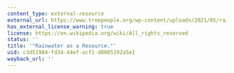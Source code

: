 ```yaml
---
content_type: external-resource
external_url: https://www.treepeople.org/wp-content/uploads/2021/05/rainwater-as-a-resource.pdf
has_external_license_warning: true
license: https://en.wikipedia.org/wiki/All_rights_reserved
status: ''
title: '"Rainwater as a Resource."'
uid: c3d51984-fd34-44ef-acf1-d8085192a5e1
wayback_url: ''
---
```

